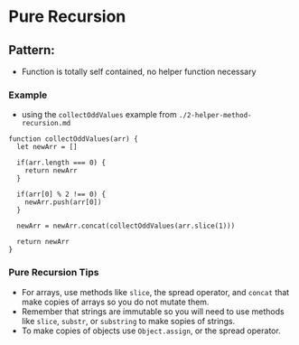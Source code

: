 # Pure Recursion

## Pattern:

- Function is totally self contained, no helper function necessary

### Example

- using the `collectOddValues` example from `./2-helper-method-recursion.md`

```
function collectOddValues(arr) {
  let newArr = []

  if(arr.length === 0) {
    return newArr
  }

  if(arr[0] % 2 !== 0) {
    newArr.push(arr[0])
  }

  newArr = newArr.concat(collectOddValues(arr.slice(1)))

  return newArr
}
```

### Pure Recursion Tips

- For arrays, use methods like `slice`, the spread operator, and `concat` that make copies of arrays so you do not mutate them.
- Remember that strings are immutable so you will need to use methods like `slice`, `substr`, or `substring` to make sopies of strings.
- To make copies of objects use `Object.assign`, or the spread operator.
